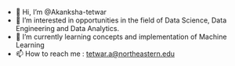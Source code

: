 - 👋 Hi, I’m @Akanksha-tetwar
- 👀 I’m interested in opportunities in the field of Data Science, Data Engineering and Data Analytics.
- 🌱 I’m currently learning concepts and implementation of Machine Learning 
- 📫 How to reach me : tetwar.a@northeastern.edu

<!---
Akanksha-tetwar/Akanksha-tetwar is a ✨ special ✨ repository because its `README.md` (this file) appears on your GitHub profile.
You can click the Preview link to take a look at your changes.
--->
